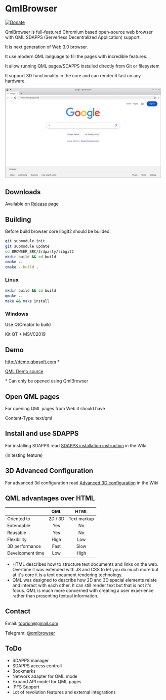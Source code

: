 # QmlBrowser

[![Donate](https://img.shields.io/badge/Donate-PayPal-green.svg)](https://paypal.me/toorion)

QmlBrowser is full-featured Chromium based open-source web browser
with QML SDAPPS (Serverless Decentralized Application) support.

It is next generation of Web 3.0 browser.

It use modern QML language to fill the pages with incredible features.

It allow running QML pages/SDAPPS installed directly from Git or filesystem

It support 3D functionality in the core and can render it fast on any hardware.

![QmlBrowser is full-featured Chromium based open-source web browser with QML pages support](preview.png)


## Downloads

Available on [Release](https://github.com/Toorion/qml-browser/releases) page

## Building

Before build browser core libgit2 should be builded:

```sh
git submodule init
git submodule update
cd BROWSER_SRC/3rdparty/libgit2
mkdir build && cd build
cmake ..
cmake --build .
```

### Linux
```sh
mkdir build && cd build
qmake ..
make && make install
```

### Windows

Use QtCreator to build 

Kit QT + MSVC2019

## Demo

http://demo.qbqsoft.com *

[QML Demo source](https://github.com/Toorion/qml-browser-demo)

\* Can only be opened using QmlBrowser

## Open QML pages

For opening QML pages from Web it should have 

Content-Type: text/qml

## Install and use SDAPPS

For installing SDAPPS read 
[SDAPPS installation instruction](https://github.com/Toorion/qml-browser/wiki/SDAPPS)
in the Wiki

(in testing feature)

## 3D Advanced Configuration

For advanced 3d configuration read 
[Advanced 3D configuration](https://github.com/Toorion/qml-browser/wiki/3D-Config)
in the Wiki

## QML advantages over HTML

|           |QML              |  HTML   |
|:----------|:---------------:|:-------:|
| Oriented to |  2D / 3D | Text markup |
| Extendable |  Yes | No |
| Reusable |  Yes | No |
| Flexibility | High | Low |
| 3D performance | Fast | Slow |
| Development time |  Low | High |


* HTML describes how to structure text documents and links on the web. Overtime it was extended with JS and CSS to let you do much more but at it's core it is a text document rendering technology.
* QML was designed to describe how 2D and 3D spacial elements relate and interact with each other. It can still render text but that is not it's focus. QML is much more concerned with creating a user experience rather than presenting textual information.

## Contact

Email: <toorion@gmail.com>

Telegram: [@qmlbrowser](https://t.me/qmlbrowser)

## ToDo

- SDAPPS manager
- SDAPPS access controll
- Bookmarks
- Network adapter for QML mode
- Expand API model for QML pages
- IPFS Support
- Lot of revolution features and external integrations

